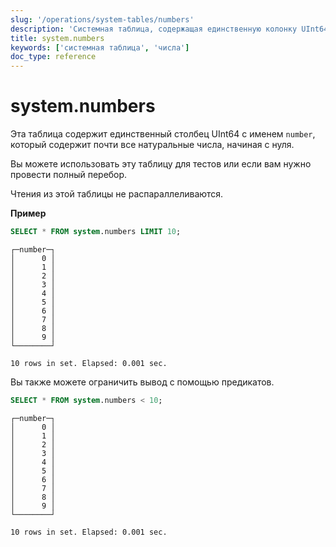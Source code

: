 ```yaml
---
slug: '/operations/system-tables/numbers'
description: 'Системная таблица, содержащая единственную колонку UInt64 с именем'
title: system.numbers
keywords: ['системная таблица', 'числа']
doc_type: reference
---
```

# system.numbers

Эта таблица содержит единственный столбец UInt64 с именем `number`, который содержит почти все натуральные числа, начиная с нуля. 

Вы можете использовать эту таблицу для тестов или если вам нужно провести полный перебор. 

Чтения из этой таблицы не распараллеливаются.

**Пример**

```sql
SELECT * FROM system.numbers LIMIT 10;
```

```response
┌─number─┐
│      0 │
│      1 │
│      2 │
│      3 │
│      4 │
│      5 │
│      6 │
│      7 │
│      8 │
│      9 │
└────────┘

10 rows in set. Elapsed: 0.001 sec.
```

Вы также можете ограничить вывод с помощью предикатов.

```sql
SELECT * FROM system.numbers < 10;
```

```response
┌─number─┐
│      0 │
│      1 │
│      2 │
│      3 │
│      4 │
│      5 │
│      6 │
│      7 │
│      8 │
│      9 │
└────────┘

10 rows in set. Elapsed: 0.001 sec.
```